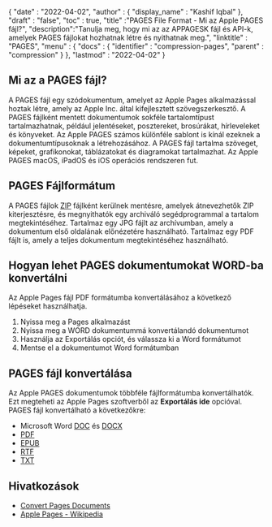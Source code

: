 {
  "date" : "2022-04-02",
  "author" : {
    "display_name" : "Kashif Iqbal"
},
  "draft" : "false",
  "toc" : true,
  "title" :"PAGES File Format - Mi az Apple PAGES fájl?",
  "description":"Tanulja meg, hogy mi az az APPAGESK fájl és API-k, amelyek PAGES fájlokat hozhatnak létre és nyithatnak meg.",
  "linktitle" : "PAGES",
  "menu" : {
    "docs" : {
      "identifier" : "compression-pages",
      "parent" : "compression"
}
},
  "lastmod" : "2022-04-02"
}

## Mi az a PAGES fájl?

A PAGES fájl egy szódokumentum, amelyet az Apple Pages alkalmazással hoztak létre, amely az Apple Inc. által kifejlesztett szövegszerkesztő. A PAGES fájlként mentett dokumentumok sokféle tartalomtípust tartalmazhatnak, például jelentéseket, posztereket, brosúrákat, hírleveleket és könyveket. Az Apple PAGES számos különféle sablont is kínál ezeknek a dokumentumtípusoknak a létrehozásához. A PAGES fájl tartalma szöveget, képeket, grafikonokat, táblázatokat és diagramokat tartalmazhat. Az Apple PAGES macOS, iPadOS és iOS operációs rendszeren fut.

## PAGES Fájlformátum

A PAGES fájlok [ZIP](/hu/compression/zip/) fájlként kerülnek mentésre, amelyek átnevezhetők ZIP kiterjesztésre, és megnyithatók egy archiváló segédprogrammal a tartalom megtekintéséhez. Tartalmaz egy JPG fájlt az archívumban, amely a dokumentum első oldalának előnézetére használható. Tartalmaz egy PDF fájlt is, amely a teljes dokumentum megtekintéséhez használható.

## Hogyan lehet PAGES dokumentumokat WORD-ba konvertálni

Az Apple Pages fájl PDF formátumba konvertálásához a következő lépéseket használhatja.

1. Nyissa meg a Pages alkalmazást
1. Nyissa meg a WORD dokumentummá konvertálandó dokumentumot
1. Használja az Exportálás opciót, és válassza ki a Word formátumot
1. Mentse el a dokumentumot Word formátumban

## PAGES fájl konvertálása

Az Apple PAGES dokumentumok többféle fájlformátumba konvertálhatók. Ezt megteheti az Apple Pages szoftverből az **Exportálás ide** opcióval. PAGES fájl konvertálható a következőkre:

* Microsoft Word [DOC](/hu/word-processing/doc/) és [DOCX](/hu/word-processing/docx/)
* [PDF](/hu/pdf/)
* [EPUB](/hu/ebook/epub/)
* [RTF](/hu/word-processing/rtf/)
* [TXT](/hu/szövegszerkesztés/txt/)

## Hivatkozások

* [Convert Pages Documents](https://support.apple.com/en-us/HT202227)
* [Apple Pages - Wikipedia](https://en.wikipedia.org/wiki/Pages_(word_processor))

